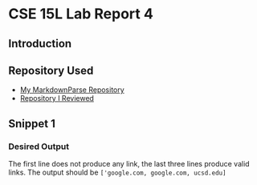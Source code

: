 # CSE 15L Lab Report 4
## Introduction

## Repository Used
- [My MarkdownParse Repository](https://github.com/fjiang316/markdown-parser-fork)
- [Repository I Reviewed](https://github.com/calistajlee/lab6-markdown-parser.git )

## Snippet 1 
### Desired Output
The first line does not produce any link, the last three lines produce valid links. The output should be `['google.com, google.com, ucsd.edu]`